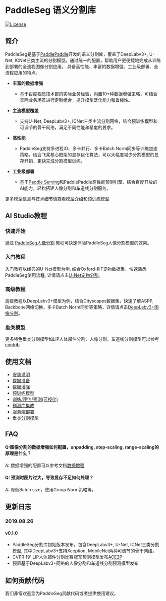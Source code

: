 # PaddleSeg 语义分割库

[![License](https://img.shields.io/badge/license-Apache%202-blue.svg)](LICENSE)

## 简介

PaddleSeg是基于[PaddlePaddle](https://www.paddlepaddle.org.cn)开发的语义分割库，覆盖了DeepLabv3+, U-Net, ICNet三类主流的分割模型。通过统一的配置，帮助用户更便捷地完成从训练到部署的全流程图像分割应用。
具备高性能、丰富的数据增强、工业级部署、全流程应用的特点。



- **丰富的数据增强**

  - 基于百度视觉技术部的实际业务经验，内置10+种数据增强策略，可结合实际业务场景进行定制组合，提升模型泛化能力和鲁棒性。
  
- **主流模型覆盖**

  - 支持U-Net, DeepLabv3+, ICNet三类主流分割网络，结合预训练模型和可调节的骨干网络，满足不同性能和精度的要求。

- **高性能**

  - PaddleSeg支持多进程IO、多卡并行、多卡Batch Norm同步等训练加速策略，结合飞桨核心框架的显存优化算法，可以大幅度减少分割模型的显存开销，更快完成分割模型训练。
  
- **工业级部署**

  - 基于[Paddle Serving](https://github.com/PaddlePaddle/Serving)和PaddlePaddle高性能预测引擎，结合百度开放的AI能力，轻松搭建人像分割和车道线分割服务。


更多模型信息与技术细节请查看[模型介绍](./docs/models.md)和[预训练模型](./docs/model_zoo.md)

## AI Studio教程

### 快速开始

通过 [PaddleSeg人像分割](https://aistudio.baidu.com/aistudio/projectDetail/100798) 教程可快速体验PaddleSeg人像分割模型的效果。

### 入门教程

入门教程以经典的U-Net模型为例, 结合Oxford-IIIT宠物数据集，快速熟悉PaddleSeg使用流程, 详情请点击[U-Net宠物分割](https://aistudio.baidu.com/aistudio/projectDetail/102889)。

### 高级教程

高级教程以DeepLabv3+模型为例，结合Cityscapes数据集，快速了解ASPP, Backbone网络切换，多卡Batch Norm同步等策略，详情请点击[DeepLabv3+图像分割](https://aistudio.baidu.com/aistudio/projectDetail/101696)。

### 垂类模型

更多特色垂类分割模型如LIP人体部件分割、人像分割、车道线分割模型可以参考[contrib](./contrib)

## 使用文档

* [安装说明](./docs/installation.md)
* [数据准备](./docs/data_prepare.md)
* [数据增强](./docs/data_aug.md)
* [预训练模型](./docs/model_zoo.md)
* [训练/评估/预测(可视化)](./docs/usage.md)
* [预测库集成](./inference/README.md)
* [服务端部署](./serving/README.md)
* [垂类分割模型](./contrib/README.md)


## FAQ

#### Q:图像分割的数据增强如何配置，unpadding, step-scaling, range-scaling的原理是什么？

A: 数据增强的配置可以参考文档[数据增强](./docs/data_aug.md)

#### Q: 预测时图片过大，导致显存不足如何处理？

A: 降低Batch size，使用Group Norm策略等。

## 更新日志

### 2019.08.26

#### v0.1.0

* PaddleSeg分割库初始版本发布，包含DeepLabv3+, U-Net, ICNet三类分割模型, 其中DeepLabv3+支持Xception, MobileNet两种可调节的骨干网络。
* CVPR 19' LIP人体部件分割比赛冠军预测模型发布[ACE2P](./contrib/ACE2P)
* 预置基于DeepLabv3+网络的人像分割和车道线分割预测模型发布

## 如何贡献代码

我们非常欢迎您为PaddleSeg贡献代码或者提供使用建议。
